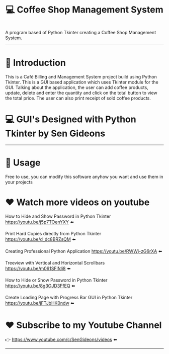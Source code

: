 <h1 align='center'> 💻 Coffee Shop Management System </h1>
 <br/>
A program based of Python Tkinter creating a Coffee Shop Management System.

____
# 🎈 Introduction
This is a Café Billing and Management System project build using Python Tkinter. This is a GUI based application which  uses Tkinter module for the GUI. Talking about the application, the user can add coffee products, update, delete and enter the quantity and click on the total button to view the total price. The user can also print receipt of sold coffee products.

# 💻 GUI's Designed with Python Tkinter by Sen Gideons


____

# 📝 Usage
Free to use, you can modify this software anyhow you want and use them in your projects


# ❤️ Watch more videos on youtube

How to Hide and Show Password in Python Tkinter
https://youtu.be/j5p7TOenYXY ⬅️

Print Hard Copies directly from Python Tkinter
https://youtu.be/d_dc8BRZsQM ⬅️

Creating Professional Python Application
https://youtu.be/RWWj-zG6rXA ⬅️

Treeview with Vertical and Horizontal Scrollbars
https://youtu.be/m061SFifdi8 ⬅️

How to Hide or Show Password in Python Tkinter
https://youtu.be/8g3OJD3FfEQ ⬅️

Create Loading Page with Progress Bar GUI in Python Tkinter
https://youtu.be/jFTJbHK0ndw ⬅️


# ❤️ Subscribe to my Youtube Channel
👉 https://www.youtube.com/c/SenGideons/videos ⬅️

____

